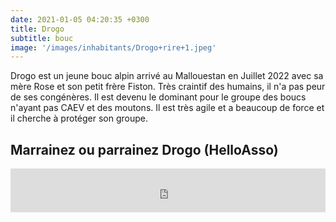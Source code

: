 ```yaml
---
date: 2021-01-05 04:20:35 +0300
title: Drogo
subtitle: bouc
image: '/images/inhabitants/Drogo+rire+1.jpeg'
---
```


Drogo est un jeune bouc alpin arrivé au Mallouestan en Juillet 2022 avec sa mère Rose et son petit frère Fiston. Très craintif des humains, il n'a pas peur de ses congénères. Il est devenu le dominant pour le groupe des boucs n'ayant pas CAEV et des moutons. Il est très agile et a beaucoup de force et il cherche à protéger son groupe.

## Marrainez ou parrainez Drogo (HelloAsso)

<iframe id="haWidget" allowtransparency="true" src="https://www.helloasso.com/associations/mallouestan-association/formulaires/1/widget-bouton" style="width: 100%; height: 70px; border: none;"></iframe>
